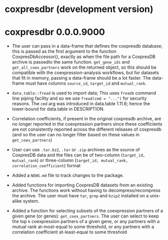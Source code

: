 # coxpresdbr (development version)

# coxpresdbr 0.0.0.9000

- The user can pass in a data-frame that defines the coxpresdb database; this
  is passed as the first argument to the function CoxpresDbAccessor(),
  exactly as when the file path for a CoxpresDB archive is passedto the same
  function. `get_gene_ids` and `get_all_coex_partners` work on the returned
  object, so this should be compatible with the coexpression-analysis
  workflows, but for datasets that fit in memory, passing a data-frame should
  be a lot faster. The data-frame must have columns `source_id`, `target_id`
  and `mutual_rank`.

- `data.table::fread` is used to import data; This uses `fread`s command line
  piping facility and so we use `fread(cmd = "...")` for security reasons. The
  `cmd` arg was introduced in data.table 1.11.6; hence the lower-bound for
  data.table in DESCRIPTION.

- Correlation coefficients, if present in the original coxpresdb archive, are
  no longer reported in the coexpression partners since these coefficients are
  not consistently reported across the different releases of coxpresdb (and so
  the user can no longer filter based on these values in `get_coex_partners`)

- User can use `.tar.bz2`, `.tar` or `.zip` archives as the source of CoxpresDB
  data and the files can be of two-column (`target_id, mutual_rank`) or
  three-column (`target_id, mutual_rank, correlation_coefficient`) format

- Added a `NEWS.md` file to track changes to the package.

- Added functions for importing CoxpresDB datasets from an existing archive.
  The functions work without having to decompress/recompress the archive.
  The user must have `tar`, `grep` and `bzip2` installed on a unix-alike
  system.

- Added a function for selecting subsets of the coexpression partners of a
  given gene (or genes): `get_coex_partners`. The user can select to keep the
  top `k` coexpression partners of a given gene, or any partners with a mutual
  rank at-most-equal to some threshold, or any partners with a correlation
  coefficient at-least-equal to some threshold
